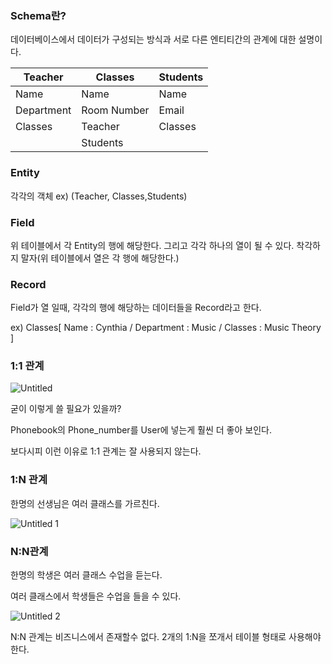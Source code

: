 

### Schema란?

데이터베이스에서 데이터가 구성되는 방식과 서로 다른 엔티티간의 관계에 대한 설명이다.

| Teacher | Classes | Students |
| --- | --- | --- |
| Name | Name | Name |
| Department | Room Number | Email |
| Classes | Teacher | Classes |
|   | Students |  |

### Entity
각각의 객체
ex) (Teacher, Classes,Students)


### Field
위 테이블에서 각 Entity의 행에 해당한다.
그리고 각각 하나의 열이 될 수 있다.
착각하지 말자(위 테이블에서 열은 각 행에 해당한다.)


### Record
Field가 열 일때, 각각의 행에 해당하는 데이터들을 Record라고 한다.

ex) Classes[ Name : Cynthia / Department : Music / Classes : Music Theory ]

### 1:1 관계

![Untitled](https://user-images.githubusercontent.com/70310271/173101447-6239a3b4-cb18-4295-a243-8d892694914f.png)


굳이 이렇게 쓸 필요가 있을까?

Phonebook의 Phone_number를 User에 넣는게 훨씬 더 좋아 보인다.

보다시피 이런 이유로 1:1 관계는 잘 사용되지 않는다.

### 1:N 관계

한명의 선생님은 여러 클래스를 가르친다.

![Untitled 1](https://user-images.githubusercontent.com/70310271/173101466-74577157-2a61-4111-b7c2-0662a92b6e7d.png)

### N:N관계

한명의 학생은 여러 클래스 수업을 듣는다.

여러 클래스에서 학생들은 수업을 들을 수 있다.

![Untitled 2](https://user-images.githubusercontent.com/70310271/173101484-ece65d5b-5592-413c-b624-be7d7a63c987.png)

N:N 관계는 비즈니스에서 존재할수 없다. 2개의 1:N을 쪼개서 테이블 형태로 사용해야한다.
